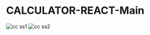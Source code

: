 # CALCULATOR-REACT-Main
![cc ss1](https://github.com/SUSOBHANLAL/CALCULATOR-REACT-Main/assets/115396834/42aa3fa6-69dc-48bd-adef-0802a2acf3ac)
![cc ss2](https://github.com/SUSOBHANLAL/CALCULATOR-REACT-Main/assets/115396834/53720ea7-04db-4a21-a691-b6b82fd173d9)
